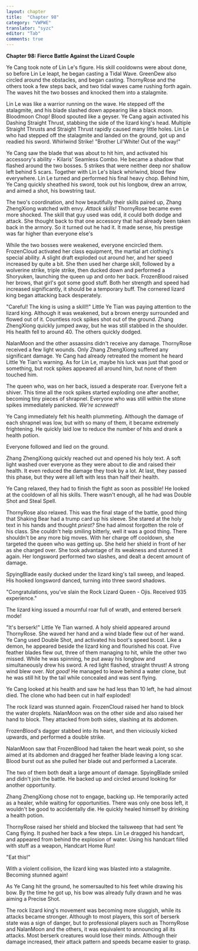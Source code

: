 ```yaml
---
layout: chapter
title:  "Chapter 98"
category: "VWPWE"
translator: "syzc"
editor: "Tab"
comments: true
---
```


**Chapter 98: Fierce Battle Against the Lizard Couple**
 
Ye Cang took note of Lin Le's figure. His skill cooldowns were about done, so before Lin Le leapt, he began casting a Tidal Wave. GreenDew also circled around the obstacles, and began casting. ThornyRose and the others took a few steps back, and two tidal waves came rushing forth again. The waves hit the two bosses and knocked them into a stalagmite. 
 
Lin Le was like a warrior running on the wave. He stepped off the stalagmite, and his blade slashed down appearing like a black moon. Bloodmoon Chop! Blood spouted like a geyser. Ye Cang again activated his Dashing Straight Thrust, stabbing the side of the lizard king's head. Multiple Straight Thrusts and Straight Thrust rapidly caused many little holes. Lin Le who had stepped off the stalagmite and landed on the ground, got up and readied his sword. Whirlwind Strike! "Brother Lil'White! Out of the way!"
 
Ye Cang saw the blade that was about to hit him, and activated his accessory's ability - Kilaris' Seamless Combo. He became a shadow that flashed around the two bosses. 5 strikes that were neither deep nor shallow left behind 5 scars. Together with Lin Le's black whirlwind, blood flew everywhere. Lin Le turned and performed his final heavy chop. Behind him, Ye Cang quickly sheathed his sword, took out his longbow, drew an arrow, and aimed a shot, his bowstring taut. 
 
The two's coordination, and how beautifully their skills paired up, Zhang ZhengXiong watched with envy. *Attack skills!* ThornyRose became even more shocked. The skill that guy used was odd, it could both dodge and attack. She thought back to that one accessory that had already been taken back in the armory. So it turned out he had it. It made sense, his prestige was far higher than everyone else's
 
While the two bosses were weakened, everyone encircled them. FrozenCloud activated her class equipment, the martial art clothing's special ability. A slight draft exploded out around her, and her speed increased by quite a bit. She then used her charge skill, followed by a wolverine strike, triple strike, then ducked down and performed a Shoryuken, launching the queen up and onto her back. FrozenBlood raised her brows, that girl's got some good stuff. Both her strength and speed had increased significantly, it should be a temporary buff. The cornered lizard king began attacking back desperately.
 
"Careful! The king is using a skill!!" Little Ye Tian was paying attention to the lizard king. Although it was weakened, but a brown energy surrounded and flowed out of it. Countless rock spikes shot out of the ground. Zhang ZhengXiong quickly jumped away, but he was still stabbed in the shoulder. His health fell to around 40. The others quickly dodged.
 
NalanMoon and the other assassins didn't receive any damage. ThornyRose received a few light wounds. Only Zhang ZhengXiong suffered any significant damage. Ye Cang had already retreated the moment he heard Little Ye Tian's warning. As for Lin Le, maybe his luck was just that good or something, but rock spikes appeared all around him, but none of them touched him.
 
The queen who, was on her back, issued a desperate roar. Everyone felt a shiver. This time all the rock spikes started exploding one after another, becoming tiny pieces of shrapnel. Everyone who was still within the stone spikes immediately panicked. *We're screwed!!*
 
Ye Cang immediately felt his health plummeting. Although the damage of each shrapnel was low, but with so many of them, it became extremely frightening. He quickly laid low to reduce the number of hits and drank a health potion.
 
Everyone followed and lied on the ground.
 
Zhang ZhengXiong quickly reached out and opened his holy text. A soft light washed over everyone as they were about to die and raised their health. It even reduced the damage they took by a lot. At last, they passed this phase, but they were all left with less than half their health.
 
Ye Cang relaxed, they had to finish the fight as soon as possible! He looked at the cooldown of all his skills. There wasn't enough, all he had was Double Shot and Steal Spell.
 
ThornyRose also relaxed. This was the final stage of the battle, good thing that Shaking Bear had a trump card up his sleeve. She stared at the holy text in his hands and thought *priest?* She had almost forgotten the role of his class. She couldn't help smiling bitterly, well it was a good thing. There shouldn't be any more big moves. With her charge off cooldown, she targeted the queen who was getting up. She held her shield in front of her as she charged over. She took advantage of its weakness and stunned it again. Her longsword performed two slashes, and dealt a decent amount of damage.
 
SpyingBlade easily ducked under the lizard king's tail sweep, and leaped. His hooked longsword danced, turning into three sword shadows.
 
"Congratulations, you've slain the Rock Lizard Queen - Ojis. Received 935 experience."
 
The lizard king issued a mournful roar full of wrath, and entered berserk mode!
 
"It's berserk!" Little Ye Tian warned. A holy shield appeared around ThornyRose. She waved her hand and a wind blade flew out of her wand. Ye Cang used Double Shot, and activated his boot's speed boost. Like a demon, he appeared beside the lizard king and flourished his coat. Five feather blades flew out, three of them managing to hit, while the other two missed. While he was spinning, he put away his longbow and simultaneously drew his sword. A red light flashed, straight thrust! A strong wind blew over. *Not good!* He managed to leave behind a water clone, but he was still hit by the tail while concealed and was sent flying.
 
Ye Cang looked at his health and saw he had less than 10 left, he had almost died. The clone who had been cut in half exploded!
 
The rock lizard was stunned again. FrozenCloud raised her hand to block the water droplets. NalanMoon was on the other side and also raised her hand to block. They attacked from both sides, slashing at its abdomen.
 
FrozenBlood's dagger stabbed into its heart, and then viciously kicked upwards, and performed a double strike. 
 
NalanMoon saw that FrozenBlood had taken the heart weak point, so she aimed at its abdomen and dragged her feather blade leaving a long scar. Blood burst out as she pulled her blade out and performed a Lacerate.
 
The two of them both dealt a large amount of damage. SpyingBlade smiled and didn't join the battle. He backed up and circled around looking for another opportunity.
 
Zhang ZhengXiong chose not to engage, backing up. He temporarily acted as a healer, while waiting for opportunities. There was only one boss left, it wouldn't be good to accidentally die. He quickly healed himself by drinking a health potion.
 
ThornyRose raised her shield and blocked the tailsweep that had sent Ye Cang flying. It pushed her back a few steps. Lin Le dragged his handcart, and appeared from behind the explosion of water. Using his handcart filled with stuff as a weapon, Handcart Home Run!
 
"Eat this!"
 
With a violent collision, the lizard king was blasted into a stalagmite. Becoming stunned again!
 
As Ye Cang hit the ground, he somersaulted to his feet while drawing his bow. By the time he got up, his bow was already fully drawn and he was aiming a Precise Shot. 
 
The rock lizard king's movement was becoming more sluggish, while its attacks became stronger. Although to most players, this sort of berserk state was a sign of danger, but to professional players such as ThornyRose and NalanMoon and the others, it was equivalent to announcing all its attacks. Most berserk creatures would lose their minds. Although their damage increased, their attack pattern and speeds became easier to grasp.
